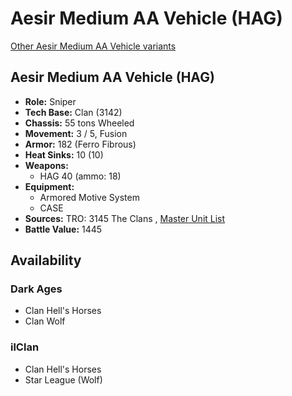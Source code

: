 # Aesir Medium AA Vehicle (HAG) 

[Other Aesir Medium AA Vehicle variants](../aesir_medium_aa_vehicle.md) 

## Aesir Medium AA Vehicle (HAG) 

- **Role:** Sniper 
- **Tech Base:** Clan (3142) 
- **Chassis:** 55 tons Wheeled 
- **Movement:** 3 / 5, Fusion 
- **Armor:** 182 (Ferro Fibrous) 
- **Heat Sinks:** 10 (10) 
- **Weapons:** 
  - HAG 40 (ammo: 18) 
- **Equipment:** 
  - Armored Motive System 
  - CASE 
- **Sources:** TRO: 3145 The Clans , [Master Unit List](http://masterunitlist.info/Unit/Details/6250) 
- **Battle Value:** 1445 

## Availability 

### Dark Ages 

- Clan Hell's Horses 
- Clan Wolf 

### ilClan 

- Clan Hell's Horses 
- Star League (Wolf) 

